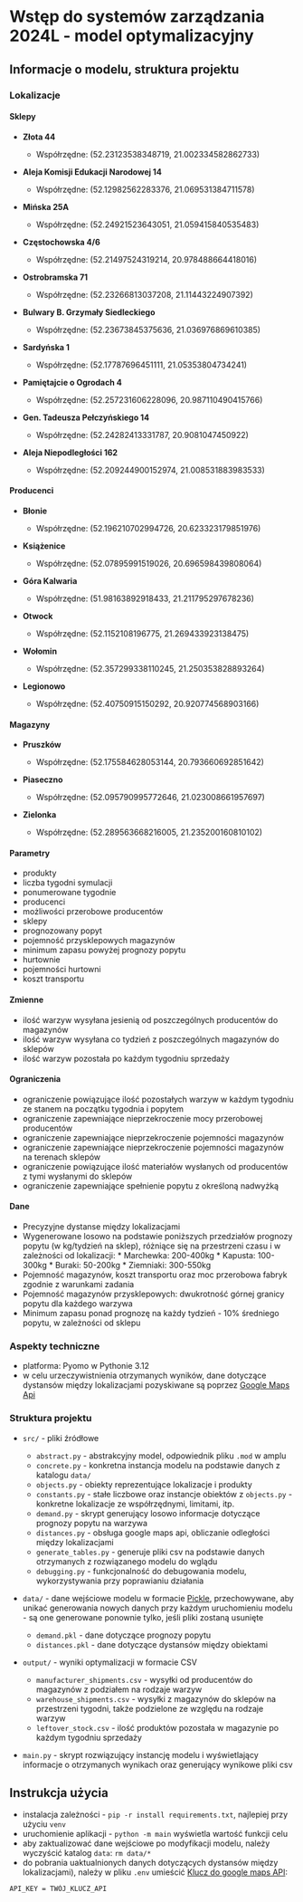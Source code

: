 # Wstęp do systemów zarządzania 2024L - model optymalizacyjny

## Informacje o modelu, struktura projektu

### Lokalizacje

#### Sklepy
* **Złota 44**
  * Współrzędne: (52.23123538348719, 21.002334582862733)
  
* **Aleja Komisji Edukacji Narodowej 14**
  * Współrzędne: (52.12982562283376, 21.069531384711578)
  
* **Mińska 25A**
  * Współrzędne: (52.24921523643051, 21.059415840535483)
  
* **Częstochowska 4/6**
  * Współrzędne: (52.21497524319214, 20.978488664418016)
  
* **Ostrobramska 71**
  * Współrzędne: (52.23266813037208, 21.11443224907392)
  
* **Bulwary B. Grzymały Siedleckiego**
  * Współrzędne: (52.23673845375636, 21.036976869610385)
  
* **Sardyńska 1**
  * Współrzędne: (52.17787696451111, 21.05353804734241)
  
* **Pamiętajcie o Ogrodach 4**
  * Współrzędne: (52.257231606228096, 20.987110490415766)
  
* **Gen. Tadeusza Pełczyńskiego 14**
  * Współrzędne: (52.24282413331787, 20.9081047450922)
  
* **Aleja Niepodległości 162**
  * Współrzędne: (52.209244900152974, 21.008531883983533)

#### Producenci
* **Błonie**
  * Współrzędne: (52.196210702994726, 20.623323179851976)
  
* **Książenice**
  * Współrzędne: (52.07895991519026, 20.696598439808064)
  
* **Góra Kalwaria**
  * Współrzędne: (51.98163892918433, 21.211795297678236)
  
* **Otwock**
  * Współrzędne: (52.1152108196775, 21.269433923138475)
  
* **Wołomin**
  * Współrzędne: (52.357299338110245, 21.250353828893264)
  
* **Legionowo**
  * Współrzędne: (52.40750915150292, 20.920774568903166)

#### Magazyny
* **Pruszków**
  * Współrzędne: (52.175584628053144, 20.793660692851642)
  
* **Piaseczno**
  * Współrzędne: (52.095790995772646, 21.023008661957697)
  
* **Zielonka**
  * Współrzędne: (52.289563668216005, 21.235200160810102)

#### Parametry
* produkty
* liczba tygodni symulacji
* ponumerowane tygodnie
* producenci
* możliwości przerobowe producentów
* sklepy
* prognozowany popyt
* pojemność przysklepowych magazynów
* minimum zapasu powyżej prognozy popytu
* hurtownie
* pojemności hurtowni
* koszt transportu

#### Zmienne
* ilość warzyw wysyłana jesienią od poszczególnych producentów do magazynów
* ilość warzyw wysyłana co tydzień z poszczególnych magazynów
do sklepów
* ilość warzyw pozostała po każdym tygodniu sprzedaży

#### Ograniczenia
* ograniczenie powiązujące ilość pozostałych warzyw w każdym tygodniu ze stanem
na początku tygodnia i popytem
* ograniczenie zapewniające nieprzekroczenie mocy przerobowej producentów
* ograniczenie zapewniające nieprzekroczenie pojemności magazynów 
* ograniczenie zapewniające nieprzekroczenie pojemności magazynów na terenach
sklepów
* ograniczenie powiązujące ilość materiałów wysłanych od producentów
z tymi wysłanymi do sklepów
* ograniczenie zapewniające spełnienie popytu z określoną nadwyżką


#### Dane
* Precyzyjne dystanse między lokalizacjami
* Wygenerowane losowo na podstawie poniższych przedziałów prognozy popytu (w kg/tydzień na sklep),
różniące się na przestrzeni czasu i w zależności od lokalizacji:
       * Marchewka: 200-400kg
       * Kapusta: 100-300kg
       * Buraki: 50-200kg
       * Ziemniaki: 300-550kg
* Pojemność magazynów, koszt transportu oraz moc przerobowa fabryk zgodnie z warunkami zadania
* Pojemność magazynów przysklepowych: dwukrotność górnej granicy popytu dla każdego warzywa
* Minimum zapasu ponad prognozę na każdy tydzień - 10% średniego popytu, w zależności od sklepu



### Aspekty techniczne
* platforma: Pyomo w Pythonie 3.12
* w celu urzeczywistnienia otrzymanych wyników, dane dotyczące dystansów między lokalizacjami pozyskiwane są poprzez 
[Google Maps Api](https://developers.google.com/maps/documentation/distance-matrix) 

### Struktura projektu
* `src/` - pliki źródłowe
    * `abstract.py` - abstrakcyjny model, odpowiednik pliku `.mod` w amplu
    * `concrete.py` - konkretna instancja modelu na podstawie danych z katalogu `data/`
    * `objects.py` - obiekty reprezentujące lokalizacje i produkty
    * `constants.py` - stałe liczbowe oraz instancje obiektów z `objects.py` - konkretne lokalizacje
    ze współrzędnymi, limitami, itp.
    * `demand.py` - skrypt generujący losowo informacje dotyczące prognozy popytu na warzywa
    * `distances.py` - obsługa google maps api, obliczanie odległości między lokalizacjami
    * `generate_tables.py` - generuje pliki csv na podstawie danych otrzymanych z rozwiązanego modelu do wglądu
    * `debugging.py` - funkcjonalność do debugowania modelu, wykorzystywania przy poprawianiu działania

* `data/` - dane wejściowe modelu w formacie [Pickle](https://docs.python.org/3/library/pickle.html),
przechowywane, aby unikać generowania nowych danych przy każdym uruchomieniu modelu - są one generowane
ponownie tylko, jeśli pliki zostaną usunięte
    * `demand.pkl` - dane dotyczące prognozy popytu
    * `distances.pkl` - dane dotyczące dystansów między obiektami

* `output/` - wyniki optymalizacji w formacie CSV
    * `manufacturer_shipments.csv` - wysyłki od producentów do magazynów z podziałem na rodzaje warzyw
    * `warehouse_shipments.csv` - wysyłki z magazynów do sklepów na przestrzeni tygodni, także podzielone ze względu
    na rodzaje warzyw
    * `leftover_stock.csv` - ilość produktów pozostała w magazynie po każdym tygodniu sprzedaży

* `main.py` - skrypt rozwiązujący instancję modelu i wyświetlający informacje o otrzymanych wynikach oraz
generujący wynikowe pliki csv


## Instrukcja użycia 
* instalacja zależności - `pip -r install requirements.txt`, najlepiej przy użyciu `venv`
* uruchomienie aplikacji - `python -m main` wyświetla wartość funkcji celu
* aby zaktualizować dane wejściowe po modyfikacji modelu, należy wyczyścić katalog `data`: `rm data/*`
* do pobrania uaktualnionych danych dotyczących dystansów między lokalizacjami), należy w pliku
`.env` umieścić [Klucz do google maps API](https://developers.google.com/maps/documentation/javascript/get-api-key):
```
API_KEY = TWÓJ_KLUCZ_API  
```
